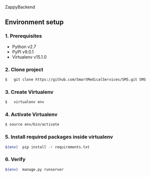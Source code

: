 ZappyBackend
## Environment setup

### 1. Prerequisites

* Python v2.7
* PyPI v9.0.1
* Virtualenv v15.1.0

### 2. Clone project


```sh
$   git clone https://github.com/SmartMedicalServices/SMS.git SMS
```
    
### 3. Create Virtualenv

```sh
$   virtualenv env
 ```

### 4. Activate Virtualenv

```sh
$ source env/bin/activate
```

### 5. Install required packages inside virtualenv

```sh
$(env)  pip install -r requirements.txt
```

### 6. Verify

```sh
$(env)  manage.py runserver
```
